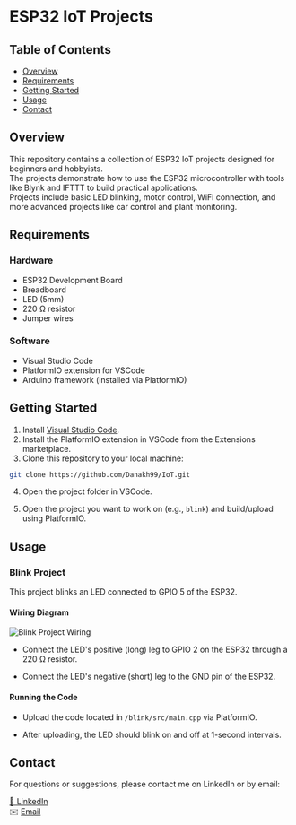# ESP32 IoT Projects

## Table of Contents
- [Overview](#overview)
- [Requirements](#requirements)
- [Getting Started](#getting-started)
- [Usage](#usage)
- [Contact](#contact)

## Overview
This repository contains a collection of ESP32 IoT projects designed for beginners and hobbyists.  
The projects demonstrate how to use the ESP32 microcontroller with tools like Blynk and IFTTT to build practical applications.  
Projects include basic LED blinking, motor control, WiFi connection, and more advanced projects like car control and plant monitoring.

## Requirements

### Hardware
- ESP32 Development Board  
- Breadboard  
- LED (5mm)  
- 220 Ω resistor  
- Jumper wires  

### Software
- Visual Studio Code  
- PlatformIO extension for VSCode  
- Arduino framework (installed via PlatformIO)  

## Getting Started

1. Install [Visual Studio Code](https://code.visualstudio.com/).  
2. Install the PlatformIO extension in VSCode from the Extensions marketplace.  
3. Clone this repository to your local machine:  
```bash
git clone https://github.com/Danakh99/IoT.git
```
4. Open the project folder in VSCode.

5. Open the project you want to work on (e.g., `blink`) and build/upload using PlatformIO.

## Usage

### Blink Project

This project blinks an LED connected to GPIO 5 of the ESP32.

#### Wiring Diagram

![Blink Project Wiring](https://github.com/user-attachments/assets/1304b146-fe7c-4843-9cdf-33bb722adcd7)

- Connect the LED's positive (long) leg to GPIO 2 on the ESP32 through a 220 Ω resistor.

- Connect the LED's negative (short) leg to the GND pin of the ESP32.

#### Running the Code

- Upload the code located in `/blink/src/main.cpp` via PlatformIO.

- After uploading, the LED should blink on and off at 1-second intervals.

## Contact

For questions or suggestions, please contact me on LinkedIn or by email:

[🔗 LinkedIn](https://www.linkedin.com/in/dana-alkhatib99/)  
✉️ [Email](mailto:alkhatib.dana99@gmail.com)


